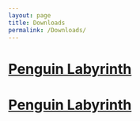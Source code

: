 ```yaml
---
layout: page
title: Downloads
permalink: /Downloads/
---
```


<a href="https://github.com/ClydeFrog04/regan.github.io" target="_blank">Penguin Labyrinth</a>
==============================================================================================


<a href="/Downloads/PenguinLabyrinth.zip" download="MazeGame">Penguin Labyrinth</a>
================================================================================

